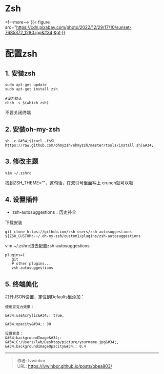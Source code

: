 # Zsh


&lt;!--more--&gt;
{{&lt; figure src=&#34;https://cdn.pixabay.com/photo/2022/12/29/17/10/sunset-7685372_1280.jpg&#34;&gt;}}
# 配置zsh
## 1. 安装zsh
```
sudo apt-get update
sudo apt-get install zsh

#设为默认
chsh -s $(which zsh) 

```
不要关闭终端
## 2. 安装oh-my-zsh

```
sh -c &#34;$(curl -fsSL https://raw.github.com/ohmyzsh/ohmyzsh/master/tools/install.sh)&#34; 

```
## 3. 修改主题

```
vim ~/.zshrc
```
找到ZSH_THEME=“”，这句话，在双引号里面写上 crunch就可以啦

## 4. 设置插件

- zsh-autosuggestions：历史补全

下载安装
```
git clone https://github.com/zsh-users/zsh-autosuggestions ${ZSH_CUSTOM:-~/.oh-my-zsh/custom}/plugins/zsh-autosuggestions
```
vim ~/.zshrc进去配置zsh-autosuggestions
```
plugins=(
   git
   # other plugins...
   zsh-autosuggestions
```

## 5. 终端美化

打开JSON设置，定位到Defaults里添加：
```
使用亚克力效果：

&#34;useAcrylic&#34;: true,

&#34;opacity&#34;: 80

设置背景：
&#34;backgroundImage&#34;: &#34;C:/Users/lwb/Desktop/picture/yourname.jpg&#34;,
&#34;backgroundImageOpacity&#34;: 0.4
```

---

> 作者: lvwinbor  
> URL: https://lvwinbor.github.io/posts/bbea803/  

